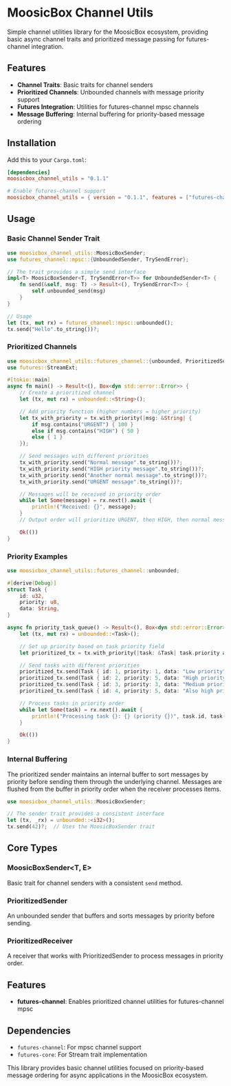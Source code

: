 # MoosicBox Channel Utils

Simple channel utilities library for the MoosicBox ecosystem, providing basic async channel traits and prioritized message passing for futures-channel integration.

## Features

- **Channel Traits**: Basic traits for channel senders
- **Prioritized Channels**: Unbounded channels with message priority support
- **Futures Integration**: Utilities for futures-channel mpsc channels
- **Message Buffering**: Internal buffering for priority-based message ordering

## Installation

Add this to your `Cargo.toml`:

```toml
[dependencies]
moosicbox_channel_utils = "0.1.1"

# Enable futures-channel support
moosicbox_channel_utils = { version = "0.1.1", features = ["futures-channel"] }
```

## Usage

### Basic Channel Sender Trait

```rust
use moosicbox_channel_utils::MoosicBoxSender;
use futures_channel::mpsc::{UnboundedSender, TrySendError};

// The trait provides a simple send interface
impl<T> MoosicBoxSender<T, TrySendError<T>> for UnboundedSender<T> {
    fn send(&self, msg: T) -> Result<(), TrySendError<T>> {
        self.unbounded_send(msg)
    }
}

// Usage
let (tx, mut rx) = futures_channel::mpsc::unbounded();
tx.send("Hello".to_string())?;
```

### Prioritized Channels

```rust
use moosicbox_channel_utils::futures_channel::{unbounded, PrioritizedSender};
use futures::StreamExt;

#[tokio::main]
async fn main() -> Result<(), Box<dyn std::error::Error>> {
    // Create a prioritized channel
    let (tx, mut rx) = unbounded::<String>();

    // Add priority function (higher numbers = higher priority)
    let tx_with_priority = tx.with_priority(|msg: &String| {
        if msg.contains("URGENT") { 100 }
        else if msg.contains("HIGH") { 50 }
        else { 1 }
    });

    // Send messages with different priorities
    tx_with_priority.send("Normal message".to_string())?;
    tx_with_priority.send("HIGH priority message".to_string())?;
    tx_with_priority.send("Another normal message".to_string())?;
    tx_with_priority.send("URGENT message".to_string())?;

    // Messages will be received in priority order
    while let Some(message) = rx.next().await {
        println!("Received: {}", message);
    }
    // Output order will prioritize URGENT, then HIGH, then normal messages

    Ok(())
}
```

### Priority Examples

```rust
use moosicbox_channel_utils::futures_channel::unbounded;

#[derive(Debug)]
struct Task {
    id: u32,
    priority: u8,
    data: String,
}

async fn priority_task_queue() -> Result<(), Box<dyn std::error::Error>> {
    let (tx, mut rx) = unbounded::<Task>();

    // Set up priority based on task priority field
    let prioritized_tx = tx.with_priority(|task: &Task| task.priority as usize);

    // Send tasks with different priorities
    prioritized_tx.send(Task { id: 1, priority: 1, data: "Low priority".to_string() })?;
    prioritized_tx.send(Task { id: 2, priority: 5, data: "High priority".to_string() })?;
    prioritized_tx.send(Task { id: 3, priority: 3, data: "Medium priority".to_string() })?;
    prioritized_tx.send(Task { id: 4, priority: 5, data: "Also high priority".to_string() })?;

    // Process tasks in priority order
    while let Some(task) = rx.next().await {
        println!("Processing task {}: {} (priority {})", task.id, task.data, task.priority);
    }

    Ok(())
}
```

### Internal Buffering

The prioritized sender maintains an internal buffer to sort messages by priority before sending them through the underlying channel. Messages are flushed from the buffer in priority order when the receiver processes items.

```rust
use moosicbox_channel_utils::MoosicBoxSender;

// The sender trait provides a consistent interface
let (tx, _rx) = unbounded::<i32>();
tx.send(42)?;  // Uses the MoosicBoxSender trait
```

## Core Types

### MoosicBoxSender<T, E>
Basic trait for channel senders with a consistent `send` method.

### PrioritizedSender<T>
An unbounded sender that buffers and sorts messages by priority before sending.

### PrioritizedReceiver<T>
A receiver that works with PrioritizedSender to process messages in priority order.

## Features

- **futures-channel**: Enables prioritized channel utilities for futures-channel mpsc

## Dependencies

- `futures-channel`: For mpsc channel support
- `futures-core`: For Stream trait implementation

This library provides basic channel utilities focused on priority-based message ordering for async applications in the MoosicBox ecosystem.
